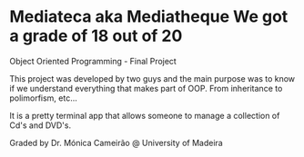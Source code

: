 # Mediateca aka Mediatheque                   We got a grade of 18 out of 20

Object Oriented Programming - Final Project

This project was developed by two guys and the main purpose was to know if we understand 
everything that makes part of OOP. From inheritance to polimorfism, etc...
 
It is a pretty terminal app that allows someone to manage a collection of Cd's and DVD's.

Graded by Dr. Mónica Cameirão @ University of Madeira
